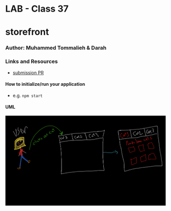# LAB - Class 37

# storefront

### Author: Muhammed Tommalieh & Darah

### Links and Resources

- [submission PR](https://github.com/401-advanced-javascript-tommalieh/storefront/pull/3)


#### How to initialize/run your application

- e.g. `npm start`


#### UML

![uml](./public/UML.png)